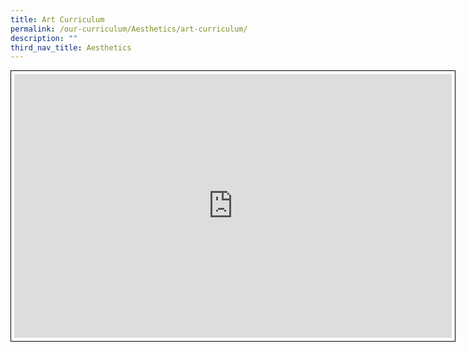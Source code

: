 ```yaml
---
title: Art Curriculum
permalink: /our-curriculum/Aesthetics/art-curriculum/
description: ""
third_nav_title: Aesthetics
---
```

<iframe allowfullscreen="true" height="422" width="700" frameborder="0" style="border:1px solid black; padding:5px" src="https://docs.google.com/presentation/d/e/2PACX-1vQ1ZLeTskFw5hemxKxkxDWK03ExyDnHV8Ly296SaPzTtEF_buPyUKbvxrWoZzhAAhPNHodETqNDKCFq/embed?start=true&amp;loop=true&amp;delayms=3000"></iframe>